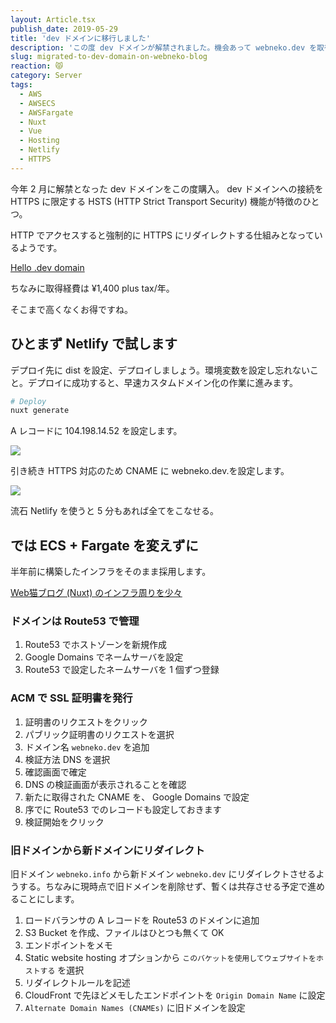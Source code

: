 ```yaml
---
layout: Article.tsx
publish_date: 2019-05-29
title: 'dev ドメインに移行しました'
description: 'この度 dev ドメインが解禁されました。機会あって webneko.dev を取得しています。'
slug: migrated-to-dev-domain-on-webneko-blog
reaction: 😾
category: Server
tags:
  - AWS
  - AWSECS
  - AWSFargate
  - Nuxt
  - Vue
  - Hosting
  - Netlify
  - HTTPS
---
```


今年 2 月に解禁となった dev ドメインをこの度購入。 dev ドメインへの接続を HTTPS に限定する HSTS (HTTP Strict Transport Security) 機能が特徴のひとつ。

HTTP でアクセスすると強制的に HTTPS にリダイレクトする仕組みとなっているようです。

[Hello .dev domain](https://www.blog.google/technology/developers/hello-dev/)

ちなみに取得経費は ¥1,400 plus tax/年。

そこまで高くなくお得ですね。

## ひとまず Netlify で試します

デプロイ先に dist を設定、デプロイしましょう。環境変数を設定し忘れないこと。デプロイに成功すると、早速カスタムドメイン化の作業に進みます。

```bash
# Deploy
nuxt generate
```

A レコードに 104.198.14.52 を設定します。

![](https://i.imgur.com/IE0rA0I.jpg)

引き続き HTTPS 対応のため CNAME に webneko.dev.を設定します。

![](https://i.imgur.com/r8lUfJl.jpg)

流石 Netlify を使うと 5 分もあれば全てをこなせる。

## では ECS + Fargate を変えずに

半年前に構築したインフラをそのまま採用します。

<a class="link-preview" href="../deploy-webneko-blog-to-fargate-in-ecs">Web猫ブログ (Nuxt) のインフラ周りを少々</a>

### ドメインは Route53 で管理

1. Route53 でホストゾーンを新規作成
2. Google Domains でネームサーバを設定
3. Route53 で設定したネームサーバを 1 個ずつ登録

### ACM で SSL 証明書を発行

1. 証明書のリクエストをクリック
2. パブリック証明書のリクエストを選択
3. ドメイン名 `webneko.dev` を追加
4. 検証方法 DNS を選択
5. 確認画面で確定
6. DNS の検証画面が表示されることを確認
7. 新たに取得された CNAME を、 Google Domains で設定
8. 序でに Route53 でのレコードも設定しておきます
9. 検証開始をクリック

### 旧ドメインから新ドメインにリダイレクト

旧ドメイン `webneko.info` から新ドメイン `webneko.dev` にリダイレクトさせるようする。ちなみに現時点で旧ドメインを削除せず、暫くは共存させる予定で進めることにします。

1. ロードバランサの A レコードを Route53 のドメインに追加
2. S3 Bucket を作成、ファイルはひとつも無くて OK
3. エンドポイントをメモ
4. Static website hosting オプションから `このバケットを使用してウェブサイトをホストする` を選択
5. リダイレクトルールを記述
6. CloudFront で先ほどメモしたエンドポイントを `Origin Domain Name` に設定
7. `Alternate Domain Names (CNAMEs)` に旧ドメインを設定
